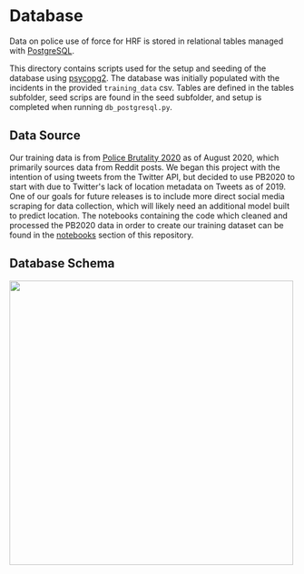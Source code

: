 # Database

Data on police use of force for HRF is stored in relational tables managed with [PostgreSQL](https://www.postgresql.org). 

This directory contains scripts used for the setup and seeding of the database using [psycopg2](https://www.psycopg.org/docs/). The database was initially populated with the incidents in the provided `training_data` csv. Tables are defined in the tables subfolder, seed scrips are found in the seed subfolder, and setup is completed when running `db_postgresql.py`. 

## Data Source 

Our training data is from [Police Brutality 2020](https://github.com/2020PB/police-brutality) as of August 2020, which primarily sources data from Reddit posts. We began this project with the intention of using tweets from the Twitter API, but decided to use PB2020 to start with due to Twitter's lack of location metadata on Tweets as of 2019. One of our goals for future releases is to include more direct social media scraping for data collection, which will likely need an additional model built to predict location. The notebooks containing the code which cleaned and processed the PB2020 data in order to create our training dataset can be found in the [notebooks](./notebooks/) section of this repository.

## Database Schema

<img src="https://raw.githubusercontent.com/Lambda-School-Labs/Labs25-Human_Rights_First-TeamC-DS/main/dbssetup/DB_Schema.png" width = "500">